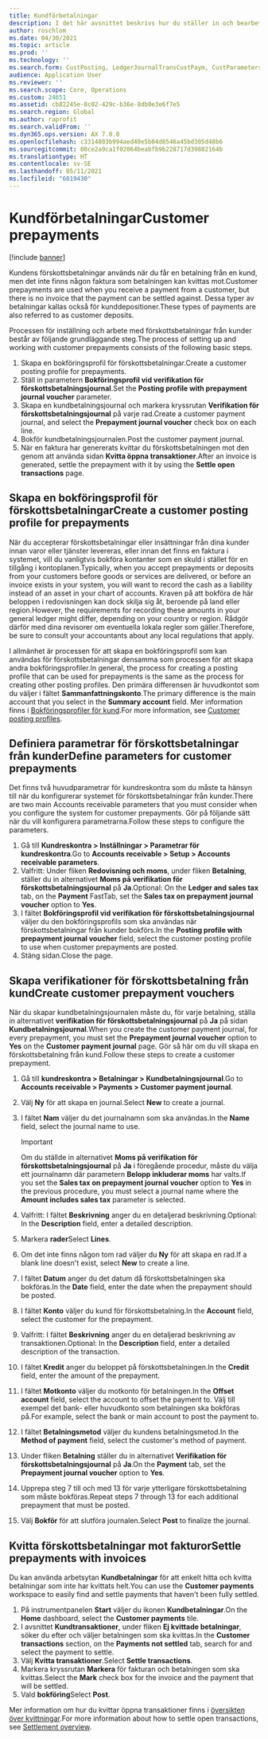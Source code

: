 ```yaml
---
title: Kundförbetalningar
description: I det här avsnittet beskrivs hur du ställer in och bearbetar förskottsbetalningar från kunder (även kallade kunddepositioner).
author: roschlom
ms.date: 04/30/2021
ms.topic: article
ms.prod: ''
ms.technology: ''
ms.search.form: CustPosting, LedgerJournalTransCustPaym, CustParameters
audience: Application User
ms.reviewer: ''
ms.search.scope: Core, Operations
ms.custom: 24651
ms.assetid: cb82245e-8c02-429c-b36e-8db0e3e6f7e5
ms.search.region: Global
ms.author: raprofit
ms.search.validFrom: ''
ms.dyn365.ops.version: AX 7.0.0
ms.openlocfilehash: c3314803b994aed40e5b04d8546a45bd305d48b6
ms.sourcegitcommit: 08ce2a9ca1f02064beabfb9b228717d39882164b
ms.translationtype: HT
ms.contentlocale: sv-SE
ms.lasthandoff: 05/11/2021
ms.locfileid: "6019430"
---
```

# <a name="customer-prepayments"></a><span data-ttu-id="a103f-103">Kundförbetalningar</span><span class="sxs-lookup"><span data-stu-id="a103f-103">Customer prepayments</span></span>

[!include [banner](../includes/banner.md)]

<span data-ttu-id="a103f-104">Kundens förskottsbetalningar används när du får en betalning från en kund, men det inte finns någon faktura som betalningen kan kvittas mot.</span><span class="sxs-lookup"><span data-stu-id="a103f-104">Customer prepayments are used when you receive a payment from a customer, but there is no invoice that the payment can be settled against.</span></span> <span data-ttu-id="a103f-105">Dessa typer av betalningar kallas också för kunddepositioner.</span><span class="sxs-lookup"><span data-stu-id="a103f-105">These types of payments are also referred to as customer deposits.</span></span>

<span data-ttu-id="a103f-106">Processen för inställning och arbete med förskottsbetalningar från kunder består av följande grundläggande steg.</span><span class="sxs-lookup"><span data-stu-id="a103f-106">The process of setting up and working with customer prepayments consists of the following basic steps.</span></span>

1. <span data-ttu-id="a103f-107">Skapa en bokföringsprofil för förskottsbetalningar.</span><span class="sxs-lookup"><span data-stu-id="a103f-107">Create a customer posting profile for prepayments.</span></span>
2. <span data-ttu-id="a103f-108">Ställ in parametern **Bokföringsprofil vid verifikation för förskottsbetalningsjournal**.</span><span class="sxs-lookup"><span data-stu-id="a103f-108">Set the **Posting profile with prepayment journal voucher** parameter.</span></span>
3. <span data-ttu-id="a103f-109">Skapa en kundbetalningsjournal och markera kryssrutan **Verifikation för förskottsbetalningsjournal** på varje rad.</span><span class="sxs-lookup"><span data-stu-id="a103f-109">Create a customer payment journal, and select the **Prepayment journal voucher** check box on each line.</span></span>
4. <span data-ttu-id="a103f-110">Bokför kundbetalningsjournalen.</span><span class="sxs-lookup"><span data-stu-id="a103f-110">Post the customer payment journal.</span></span>
5. <span data-ttu-id="a103f-111">När en faktura har genererats kvittar du förskottsbetalningen mot den genom att använda sidan **Kvitta öppna transaktioner**.</span><span class="sxs-lookup"><span data-stu-id="a103f-111">After an invoice is generated, settle the prepayment with it by using the **Settle open transactions** page.</span></span>

## <a name="create-a-customer-posting-profile-for-prepayments"></a><span data-ttu-id="a103f-112">Skapa en bokföringsprofil för förskottsbetalningar</span><span class="sxs-lookup"><span data-stu-id="a103f-112">Create a customer posting profile for prepayments</span></span>

<span data-ttu-id="a103f-113">När du accepterar förskottsbetalningar eller insättningar från dina kunder innan varor eller tjänster levereras, eller innan det finns en faktura i systemet, vill du vanligtvis bokföra kontanter som en skuld i stället för en tillgång i kontoplanen.</span><span class="sxs-lookup"><span data-stu-id="a103f-113">Typically, when you accept prepayments or deposits from your customers before goods or services are delivered, or before an invoice exists in your system, you will want to record the cash as a liability instead of an asset in your chart of accounts.</span></span> <span data-ttu-id="a103f-114">Kraven på att bokföra de här beloppen i redovisningen kan dock skilja sig åt, beroende på land eller region.</span><span class="sxs-lookup"><span data-stu-id="a103f-114">However, the requirements for recording these amounts in your general ledger might differ, depending on your country or region.</span></span> <span data-ttu-id="a103f-115">Rådgör därför med dina revisorer om eventuella lokala regler som gäller.</span><span class="sxs-lookup"><span data-stu-id="a103f-115">Therefore, be sure to consult your accountants about any local regulations that apply.</span></span>

<span data-ttu-id="a103f-116">I allmänhet är processen för att skapa en bokföringsprofil som kan användas för förskottsbetalningar densamma som processen för att skapa andra bokföringsprofiler.</span><span class="sxs-lookup"><span data-stu-id="a103f-116">In general, the process for creating a posting profile that can be used for prepayments is the same as the process for creating other posting profiles.</span></span> <span data-ttu-id="a103f-117">Den primära differensen är huvudkontot som du väljer i fältet **Sammanfattningskonto**.</span><span class="sxs-lookup"><span data-stu-id="a103f-117">The primary difference is the main account that you select in the **Summary account** field.</span></span> <span data-ttu-id="a103f-118">Mer information finns i [Bokföringsprofiler för kund](customer-posting-profiles.md).</span><span class="sxs-lookup"><span data-stu-id="a103f-118">For more information, see [Customer posting profiles](customer-posting-profiles.md).</span></span>

## <a name="define-parameters-for-customer-prepayments"></a><span data-ttu-id="a103f-119">Definiera parametrar för förskottsbetalningar från kunder</span><span class="sxs-lookup"><span data-stu-id="a103f-119">Define parameters for customer prepayments</span></span>

<span data-ttu-id="a103f-120">Det finns två huvudparametrar för kundreskontra som du måste ta hänsyn till när du konfigurerar systemet för förskottsbetalningar från kunder.</span><span class="sxs-lookup"><span data-stu-id="a103f-120">There are two main Accounts receivable parameters that you must consider when you configure the system for customer prepayments.</span></span> <span data-ttu-id="a103f-121">Gör på följande sätt när du vill konfigurera parametrarna.</span><span class="sxs-lookup"><span data-stu-id="a103f-121">Follow these steps to configure the parameters.</span></span>

1. <span data-ttu-id="a103f-122">Gå till **Kundreskontra \> Inställningar \> Parametrar för kundreskontra**.</span><span class="sxs-lookup"><span data-stu-id="a103f-122">Go to **Accounts receivable \> Setup \> Accounts receivable parameters**.</span></span>
2. <span data-ttu-id="a103f-123">Valfritt: Under fliken **Redovisning och moms**, under fliken **Betalning**, ställer du in alternativet **Moms på verifikation för förskottsbetalningsjournal** på **Ja**.</span><span class="sxs-lookup"><span data-stu-id="a103f-123">Optional: On the **Ledger and sales tax** tab, on the **Payment** FastTab, set the **Sales tax on prepayment journal voucher** option to **Yes**.</span></span>
3. <span data-ttu-id="a103f-124">I fältet **Bokföringsprofil vid verifikation för förskottsbetalningsjournal** väljer du den bokföringsprofils som ska användas när förskottsbetalningar från kunder bokförs.</span><span class="sxs-lookup"><span data-stu-id="a103f-124">In the **Posting profile with prepayment journal voucher** field, select the customer posting profile to use when customer prepayments are posted.</span></span>
4. <span data-ttu-id="a103f-125">Stäng sidan.</span><span class="sxs-lookup"><span data-stu-id="a103f-125">Close the page.</span></span>

## <a name="create-customer-prepayment-vouchers"></a><span data-ttu-id="a103f-126">Skapa verifikationer för förskottsbetalning från kund</span><span class="sxs-lookup"><span data-stu-id="a103f-126">Create customer prepayment vouchers</span></span>

<span data-ttu-id="a103f-127">När du skapar kundbetalningsjournalen måste du, för varje betalning, ställa in alternativet **verifikation för förskottsbetalningsjournal** på **Ja** på sidan **Kundbetalningsjournal**.</span><span class="sxs-lookup"><span data-stu-id="a103f-127">When you create the customer payment journal, for every prepayment, you must set the **Prepayment journal voucher** option to **Yes** on the **Customer payment journal** page.</span></span> <span data-ttu-id="a103f-128">Gör så här om du vill skapa en förskottsbetalning från kund.</span><span class="sxs-lookup"><span data-stu-id="a103f-128">Follow these steps to create a customer prepayment.</span></span>

1. <span data-ttu-id="a103f-129">Gå till **kundreskontra \> Betalningar \> Kundbetalningsjournal**.</span><span class="sxs-lookup"><span data-stu-id="a103f-129">Go to **Accounts receivable \> Payments \> Customer payment journal**.</span></span>
2. <span data-ttu-id="a103f-130">Välj **Ny** för att skapa en journal.</span><span class="sxs-lookup"><span data-stu-id="a103f-130">Select **New** to create a journal.</span></span>
3. <span data-ttu-id="a103f-131">I fältet **Nam** väljer du det journalnamn som ska användas.</span><span class="sxs-lookup"><span data-stu-id="a103f-131">In the **Name** field, select the journal name to use.</span></span>

    > [!IMPORTANT]
    > <span data-ttu-id="a103f-132">Om du ställde in alternativet **Moms på verifikation för förskottsbetalningsjournal** på **Ja** i föregående procedur, måste du välja ett journalnamn där parametern **Belopp inkluderar moms** har valts.</span><span class="sxs-lookup"><span data-stu-id="a103f-132">If you set the **Sales tax on prepayment journal voucher** option to **Yes** in the previous procedure, you must select a journal name where the **Amount includes sales tax** parameter is selected.</span></span> 

4. <span data-ttu-id="a103f-133">Valfritt: I fältet **Beskrivning** anger du en detaljerad beskrivning.</span><span class="sxs-lookup"><span data-stu-id="a103f-133">Optional: In the **Description** field, enter a detailed description.</span></span>
5. <span data-ttu-id="a103f-134">Markera **rader**</span><span class="sxs-lookup"><span data-stu-id="a103f-134">Select **Lines**.</span></span>
6. <span data-ttu-id="a103f-135">Om det inte finns någon tom rad väljer du **Ny** för att skapa en rad.</span><span class="sxs-lookup"><span data-stu-id="a103f-135">If a blank line doesn't exist, select **New** to create a line.</span></span>
7. <span data-ttu-id="a103f-136">I fältet **Datum** anger du det datum då förskottsbetalningen ska bokföras.</span><span class="sxs-lookup"><span data-stu-id="a103f-136">In the **Date** field, enter the date when the prepayment should be posted.</span></span>
8. <span data-ttu-id="a103f-137">I fältet **Konto** väljer du kund för förskottsbetalning.</span><span class="sxs-lookup"><span data-stu-id="a103f-137">In the **Account** field, select the customer for the prepayment.</span></span>
9. <span data-ttu-id="a103f-138">Valfritt: I fältet **Beskrivning** anger du en detaljerad beskrivning av transaktionen.</span><span class="sxs-lookup"><span data-stu-id="a103f-138">Optional: In the **Description** field, enter a detailed description of the transaction.</span></span>
10. <span data-ttu-id="a103f-139">I fältet **Kredit** anger du beloppet på förskottsbetalningen.</span><span class="sxs-lookup"><span data-stu-id="a103f-139">In the **Credit** field, enter the amount of the prepayment.</span></span>
11. <span data-ttu-id="a103f-140">I fältet **Motkonto** väljer du motkonto för betalningen.</span><span class="sxs-lookup"><span data-stu-id="a103f-140">In the **Offset account** field, select the account to offset the payment to.</span></span> <span data-ttu-id="a103f-141">Välj till exempel det bank- eller huvudkonto som betalningen ska bokföras på.</span><span class="sxs-lookup"><span data-stu-id="a103f-141">For example, select the bank or main account to post the payment to.</span></span>
12. <span data-ttu-id="a103f-142">I fältet **Betalningsmetod** väljer du kundens betalningsmetod.</span><span class="sxs-lookup"><span data-stu-id="a103f-142">In the **Method of payment** field, select the customer's method of payment.</span></span>
13. <span data-ttu-id="a103f-143">Under fliken **Betalning** ställer du in alternativet **Verifikation för förskottsbetalningsjournal** på **Ja**.</span><span class="sxs-lookup"><span data-stu-id="a103f-143">On the **Payment** tab, set the **Prepayment journal voucher** option to **Yes**.</span></span>
14. <span data-ttu-id="a103f-144">Upprepa steg 7 till och med 13 för varje ytterligare förskottsbetalning som måste bokföras.</span><span class="sxs-lookup"><span data-stu-id="a103f-144">Repeat steps 7 through 13 for each additional prepayment that must be posted.</span></span>
15. <span data-ttu-id="a103f-145">Välj **Bokför** för att slutföra journalen.</span><span class="sxs-lookup"><span data-stu-id="a103f-145">Select **Post** to finalize the journal.</span></span>

## <a name="settle-prepayments-with-invoices"></a><span data-ttu-id="a103f-146">Kvitta förskottsbetalningar mot fakturor</span><span class="sxs-lookup"><span data-stu-id="a103f-146">Settle prepayments with invoices</span></span>

<span data-ttu-id="a103f-147">Du kan använda arbetsytan **Kundbetalningar** för att enkelt hitta och kvitta betalningar som inte har kvittats helt.</span><span class="sxs-lookup"><span data-stu-id="a103f-147">You can use the **Customer payments** workspace to easily find and settle payments that haven't been fully settled.</span></span>

1. <span data-ttu-id="a103f-148">På instrumentpanelen **Start** väljer du ikonen **Kundbetalningar**.</span><span class="sxs-lookup"><span data-stu-id="a103f-148">On the **Home** dashboard, select the **Customer payments** tile.</span></span>
2. <span data-ttu-id="a103f-149">I avsnittet **Kundtransaktioner**, under fliken **Ej kvittade betalningar**, söker du efter och väljer betalningen som ska kvittas.</span><span class="sxs-lookup"><span data-stu-id="a103f-149">In the **Customer transactions** section, on the **Payments not settled** tab, search for and select the payment to settle.</span></span>
3. <span data-ttu-id="a103f-150">Välj **Kvitta transaktioner**.</span><span class="sxs-lookup"><span data-stu-id="a103f-150">Select **Settle transactions**.</span></span>
4. <span data-ttu-id="a103f-151">Markera kryssrutan **Markera** för fakturan och betalningen som ska kvittas.</span><span class="sxs-lookup"><span data-stu-id="a103f-151">Select the **Mark** check box for the invoice and the payment that will be settled.</span></span>
5. <span data-ttu-id="a103f-152">Vald **bokföring**</span><span class="sxs-lookup"><span data-stu-id="a103f-152">Select **Post**.</span></span>

<span data-ttu-id="a103f-153">Mer information om hur du kvittar öppna transaktioner finns i [översikten över kvittningar](/cash-bank-management/settlement-overview.md).</span><span class="sxs-lookup"><span data-stu-id="a103f-153">For more information about how to settle open transactions, see [Settlement overview](/cash-bank-management/settlement-overview.md).</span></span>
